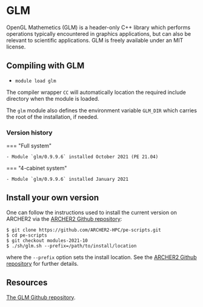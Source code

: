 # GLM

OpenGL Mathemetics (GLM) is a header-only C++ library which performs
operations typically encountered in graphics applications, but can
also be relevant to scientific applications. GLM is freely available
under an MIT license.


## Compiling with GLM

- `module load glm`

The compiler wrapper `CC` will automatically location the required
include directory when the module is loaded.

The `glm` module also defines the environment variable `GLM_DIR`
which carries the root of the installation, if needed.


### Version history

=== "Full system"
    
    - Module `glm/0.9.9.6` installed October 2021 (PE 21.04)
    
=== "4-cabinet system"
    
    - Module `glm/0.9.9.6` installed January 2021


## Install your own version

One can follow the instructions used to install the current version
on ARCHER2 via the [ARCHER2 Github repository][1]:
```
$ git clone https://github.com/ARCHER2-HPC/pe-scripts.git
$ cd pe-scripts
$ git checkout modules-2021-10
$ ./sh/glm.sh --prefix=/path/to/install/location
```
where the `--prefix` option sets the install location. See the [ARCHER2
Github repository][1] for further details.

[1]: https://github.com/ARCHER2-HPC/pe-scripts/tree/cse-develop

## Resources

[The GLM Github repository](https://github.com/g-truc/glm).
